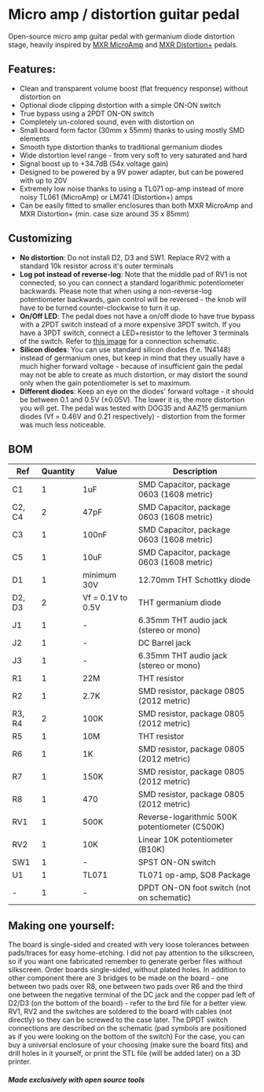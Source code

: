 # Micro amp / distortion guitar pedal
Open-source micro amp guitar pedal with germanium diode distortion stage, heavily inspired by [MXR MicroAmp](https://www.jimdunlop.com/mxr-micro-amp/) and [MXR Distortion+](https://www.jimdunlop.com/mxr-distortion/) pedals.

## Features:
 - Clean and transparent volume boost (flat frequency response) without distortion on
 - Optional diode clipping distortion with a simple ON-ON switch
 - True bypass using a 2PDT ON-ON switch
 - Completely un-colored sound, even with distortion on
 - Small board form factor (30mm x 55mm) thanks to using mostly SMD elements
 - Smooth type distortion thanks to traditional germanium diodes
 - Wide distortion level range - from very soft to very saturated and hard
 - Signal boost up to +34.7dB (54x voltage gain)
 - Designed to be powered by a 9V power adapter, but can be powered with up to 20V
 - Extremely low noise thanks to using a TL071 op-amp instead of more noisy TL061 (MicroAmp) or LM741 (Distortion+) amps
 - Can be easily fitted to smaller enclosures than both MXR MicroAmp and MXR Distortion+ (min. case size around 35 x 85mm)

## Customizing

 - **No distortion**: Do not install D2, D3 and SW1. Replace RV2 with a standard 10k resistor across it's outer terminals
 - **Log pot instead of reverse-log**: Note that the middle pad of RV1 is not connected, so you can connect a standard logarithmic potentiometer backwards. Please note that when using a non-reverse-log potentiometer backwards, gain control will be reversed - the knob will have to be turned counter-clockwise to turn it up.
 - **On/Off LED**: The pedal does not have a on/off diode to have true bypass with a 2PDT switch instead of a more expensive 3PDT switch. If you have a 3PDT switch, connect a LED+resistor to the leftover 3 terminals of the switch. Refer to [this image](https://mike-bland.com/images/3pdt-wiring.png) for a connection schematic.
 - **Silicon diodes**: You can use standard silicon diodes (f.e. 1N4148) instead of germanium ones, but keep in mind that they usually have a much higher forward voltage - because of insufficient gain the pedal may not be able to create as much distortion, or may distort the sound only when the gain potentiometer is set to maximum.
 - **Different diodes**: Keep an eye on the diodes' forward voltage - it should be between 0.1 and 0.5V (±0.05V). The lower it is, the more distortion you will get. The pedal was tested with DOG35 and AAZ15 germanium diodes (Vf = 0.46V and 0.21 respectively) - distortion from the former was much less noticeable.

## BOM

|Ref     |Quantity|Value            |Description                                   |
|--------|--------|-----------------|----------------------------------------------|
|C1      |1       |1uF              |SMD Capacitor, package 0603 (1608 metric)     |
|C2, C4  |2       |47pF             |SMD Capacitor, package 0603 (1608 metric)     |
|C3      |1       |100nF            |SMD Capacitor, package 0603 (1608 metric)     |
|C5      |1       |10uF             |SMD Capacitor, package 0603 (1608 metric)     |
|D1      |1       |minimum 30V      |12.70mm THT Schottky diode                    |
|D2, D3  |2       |Vf = 0.1V to 0.5V|THT germanium diode                           |
|J1      |1       |-                |6.35mm THT audio jack (stereo or mono)        |
|J2      |1       |-                |DC Barrel jack                                |
|J3      |1       |-                |6.35mm THT audio jack (stereo or mono)        |
|R1      |1       |22M              |THT resistor                                  |
|R2      |1       |2.7K             |SMD resistor, package 0805 (2012 metric)      |
|R3, R4  |2       |100K             |SMD resistor, package 0805 (2012 metric)      |
|R5      |1       |10M              |THT resistor                                  |
|R6      |1       |1K               |SMD resistor, package 0805 (2012 metric)      |
|R7      |1       |150K             |SMD resistor, package 0805 (2012 metric)      |
|R8      |1       |470              |SMD resistor, package 0805 (2012 metric)      |
|RV1     |1       |500K             |Reverse-logarithmic 500K potentiometer (C500K)|
|RV2     |1       |10K              |Linear 10K potentiometer (B10K)               |
|SW1     |1       |-                |SPST ON-ON switch                             |
|U1      |1       |TL071            |TL071 op-amp, SO8 Package                     |
|-       |1       |-                |DPDT ON-ON foot switch (not on schematic)     |

## Making one yourself:

The board is single-sided and created with very loose tolerances between pads/traces for easy home-etching. I did not pay attention to the silkscreen, so if you want one fabricated remember to generate gerber files without silkscreen. Order boards single-sided, without plated holes.
In addition to other component there are 3 bridges to be made on the board - one between two pads over R8, one between two pads over R6 and the third one between the negative terminal of the DC jack and the copper pad left of D2/D3 (on the bottom of the board) - refer to the brd file for a better view.
RV1, RV2 and the switches are soldered to the board with cables (not directly) so they can be screwed to the case later.
The DPDT switch connections are described on the schematic (pad symbols are positioned as if you were looking on the bottom of the switch)
For the case, you can buy a universal enclosure of your choosing (make sure the board fits) and drill holes in it yourself, or print the STL file (will be added later) on a 3D printer.

#### *Made exclusively with open source tools*
